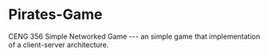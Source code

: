 # Pirates-Game
CENG 356 Simple Networked Game --- an simple game that implementation of a client-server architecture.
